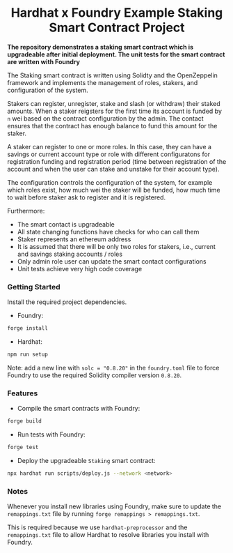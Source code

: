 # <h1 align="center"> Hardhat x Foundry Example Staking Smart Contract Project </h1>

**The repository demonstrates a staking smart contract which is upgradeable after initial deployment. The unit tests for the smart contract are written with Foundry**

The Staking smart contract is written using Solidty and the OpenZeppelin framework and implements the management of roles, stakers, and configuration of the system.

Stakers can register, unregister, stake and slash (or withdraw) their staked amounts. When a staker reigsters for the first time its account is funded by `n` wei based on the contract configuration by the admin. The contact ensures that the contract has enough balance to fund this amount for the staker.

A staker can register to one or more roles. In this case, they can have a savings or current account type or role with different configuratons for registration funding and registration period (time between registration of the account and when the user can stake and unstake for their account type).

The configuration controls the configuration of the system, for example which roles exist, how much wei the staker will be funded, how much time to wait before staker ask to register and it is registered.

Furthermore:
* The smart contact is upgradeable
* All state changing functions have checks for who can call them
* Staker represents an ethereum address
* It is assumed that there will be only two roles for stakers, i.e., current and savings staking accounts / roles
* Only admin role user can update the smart contact configurations
* Unit tests achieve very high code coverage


### Getting Started

Install the required project dependencies.

 * Foundry: 
```bash
forge install
```

 * Hardhat:
```bash
npm run setup
```


Note: add a new line with `solc = "0.8.20"` in the `foundry.toml` file to force Foundry to use the required Solidity compiler version `0.8.20`.


### Features

 * Compile the smart contracts with Foundry:
```bash
forge build
```

 * Run tests with Foundry:
```bash
forge test
```

 * Deploy the upgradeable `Staking` smart contract: 
```bash
npx hardhat run scripts/deploy.js --network <network>
```

### Notes

Whenever you install new libraries using Foundry, make sure to update the `remappings.txt` file by running `forge remappings > remappings.txt`. 

This is required because we use `hardhat-preprocessor` and the `remappings.txt` file to allow Hardhat to resolve libraries you install with Foundry.
